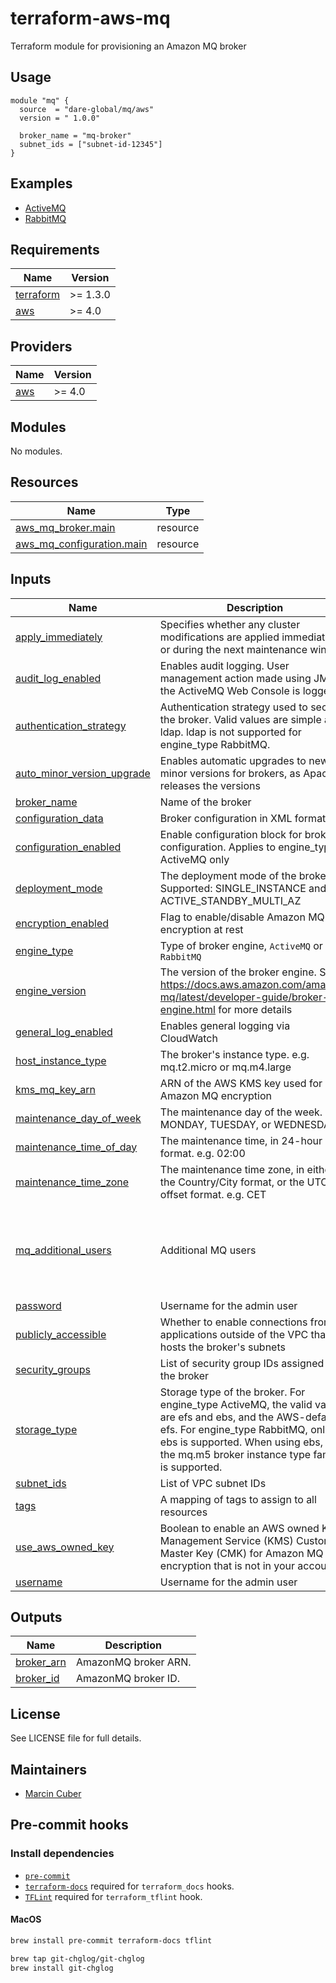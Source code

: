 # terraform-aws-mq
Terraform module for provisioning an Amazon MQ broker

## Usage

```hcl
module "mq" {
  source  = "dare-global/mq/aws"
  version = " 1.0.0"

  broker_name = "mq-broker"
  subnet_ids = ["subnet-id-12345"]
}
```

## Examples

* [ActiveMQ](https://github.com/dare-global/terraform-aws-mq/tree/main/examples/activemq)
* [RabbitMQ](https://github.com/dare-global/terraform-aws-mq/tree/main/examples/rabbitmq)

<!-- BEGINNING OF PRE-COMMIT-TERRAFORM DOCS HOOK -->
## Requirements

| Name | Version |
|------|---------|
| <a name="requirement_terraform"></a> [terraform](#requirement\_terraform) | >= 1.3.0 |
| <a name="requirement_aws"></a> [aws](#requirement\_aws) | >= 4.0 |

## Providers

| Name | Version |
|------|---------|
| <a name="provider_aws"></a> [aws](#provider\_aws) | >= 4.0 |

## Modules

No modules.

## Resources

| Name | Type |
|------|------|
| [aws_mq_broker.main](https://registry.terraform.io/providers/hashicorp/aws/latest/docs/resources/mq_broker) | resource |
| [aws_mq_configuration.main](https://registry.terraform.io/providers/hashicorp/aws/latest/docs/resources/mq_configuration) | resource |

## Inputs

| Name | Description | Type | Default | Required |
|------|-------------|------|---------|:--------:|
| <a name="input_apply_immediately"></a> [apply\_immediately](#input\_apply\_immediately) | Specifies whether any cluster modifications are applied immediately, or during the next maintenance window | `bool` | `false` | no |
| <a name="input_audit_log_enabled"></a> [audit\_log\_enabled](#input\_audit\_log\_enabled) | Enables audit logging. User management action made using JMX or the ActiveMQ Web Console is logged | `bool` | `true` | no |
| <a name="input_authentication_strategy"></a> [authentication\_strategy](#input\_authentication\_strategy) | Authentication strategy used to secure the broker. Valid values are simple and ldap. ldap is not supported for engine\_type RabbitMQ. | `string` | `null` | no |
| <a name="input_auto_minor_version_upgrade"></a> [auto\_minor\_version\_upgrade](#input\_auto\_minor\_version\_upgrade) | Enables automatic upgrades to new minor versions for brokers, as Apache releases the versions | `bool` | `false` | no |
| <a name="input_broker_name"></a> [broker\_name](#input\_broker\_name) | Name of the broker | `string` | n/a | yes |
| <a name="input_configuration_data"></a> [configuration\_data](#input\_configuration\_data) | Broker configuration in XML format | `string` | `null` | no |
| <a name="input_configuration_enabled"></a> [configuration\_enabled](#input\_configuration\_enabled) | Enable configuration block for broker configuration. Applies to engine\_type of ActiveMQ only | `bool` | `true` | no |
| <a name="input_deployment_mode"></a> [deployment\_mode](#input\_deployment\_mode) | The deployment mode of the broker. Supported: SINGLE\_INSTANCE and ACTIVE\_STANDBY\_MULTI\_AZ | `string` | `"ACTIVE_STANDBY_MULTI_AZ"` | no |
| <a name="input_encryption_enabled"></a> [encryption\_enabled](#input\_encryption\_enabled) | Flag to enable/disable Amazon MQ encryption at rest | `bool` | `true` | no |
| <a name="input_engine_type"></a> [engine\_type](#input\_engine\_type) | Type of broker engine, `ActiveMQ` or `RabbitMQ` | `string` | `"ActiveMQ"` | no |
| <a name="input_engine_version"></a> [engine\_version](#input\_engine\_version) | The version of the broker engine. See https://docs.aws.amazon.com/amazon-mq/latest/developer-guide/broker-engine.html for more details | `string` | `"5.17.1"` | no |
| <a name="input_general_log_enabled"></a> [general\_log\_enabled](#input\_general\_log\_enabled) | Enables general logging via CloudWatch | `bool` | `true` | no |
| <a name="input_host_instance_type"></a> [host\_instance\_type](#input\_host\_instance\_type) | The broker's instance type. e.g. mq.t2.micro or mq.m4.large | `string` | `"mq.t3.micro"` | no |
| <a name="input_kms_mq_key_arn"></a> [kms\_mq\_key\_arn](#input\_kms\_mq\_key\_arn) | ARN of the AWS KMS key used for Amazon MQ encryption | `string` | `null` | no |
| <a name="input_maintenance_day_of_week"></a> [maintenance\_day\_of\_week](#input\_maintenance\_day\_of\_week) | The maintenance day of the week. e.g. MONDAY, TUESDAY, or WEDNESDAY | `string` | `"SUNDAY"` | no |
| <a name="input_maintenance_time_of_day"></a> [maintenance\_time\_of\_day](#input\_maintenance\_time\_of\_day) | The maintenance time, in 24-hour format. e.g. 02:00 | `string` | `"03:00"` | no |
| <a name="input_maintenance_time_zone"></a> [maintenance\_time\_zone](#input\_maintenance\_time\_zone) | The maintenance time zone, in either the Country/City format, or the UTC offset format. e.g. CET | `string` | `"UTC"` | no |
| <a name="input_mq_additional_users"></a> [mq\_additional\_users](#input\_mq\_additional\_users) | Additional MQ users | <pre>list(object({<br>    username       = string<br>    password       = string<br>    groups         = optional(list(string), [])<br>    console_access = optional(bool, false)<br>  }))</pre> | `[]` | no |
| <a name="input_password"></a> [password](#input\_password) | Username for the admin user | `string` | `"adminpass123"` | no |
| <a name="input_publicly_accessible"></a> [publicly\_accessible](#input\_publicly\_accessible) | Whether to enable connections from applications outside of the VPC that hosts the broker's subnets | `bool` | `false` | no |
| <a name="input_security_groups"></a> [security\_groups](#input\_security\_groups) | List of security group IDs assigned to the broker | `list(string)` | `[]` | no |
| <a name="input_storage_type"></a> [storage\_type](#input\_storage\_type) | Storage type of the broker. For engine\_type ActiveMQ, the valid values are efs and ebs, and the AWS-default is efs. For engine\_type RabbitMQ, only ebs is supported. When using ebs, only the mq.m5 broker instance type family is supported. | `string` | `null` | no |
| <a name="input_subnet_ids"></a> [subnet\_ids](#input\_subnet\_ids) | List of VPC subnet IDs | `list(string)` | n/a | yes |
| <a name="input_tags"></a> [tags](#input\_tags) | A mapping of tags to assign to all resources | `map(string)` | `{}` | no |
| <a name="input_use_aws_owned_key"></a> [use\_aws\_owned\_key](#input\_use\_aws\_owned\_key) | Boolean to enable an AWS owned Key Management Service (KMS) Customer Master Key (CMK) for Amazon MQ encryption that is not in your account | `bool` | `null` | no |
| <a name="input_username"></a> [username](#input\_username) | Username for the admin user | `string` | `"admin"` | no |

## Outputs

| Name | Description |
|------|-------------|
| <a name="output_broker_arn"></a> [broker\_arn](#output\_broker\_arn) | AmazonMQ broker ARN. |
| <a name="output_broker_id"></a> [broker\_id](#output\_broker\_id) | AmazonMQ broker ID. |
<!-- END OF PRE-COMMIT-TERRAFORM DOCS HOOK -->

## License

See LICENSE file for full details.

## Maintainers

* [Marcin Cuber](https://github.com/marcincuber)

## Pre-commit hooks

### Install dependencies

* [`pre-commit`](https://pre-commit.com/#install)
* [`terraform-docs`](https://github.com/segmentio/terraform-docs) required for `terraform_docs` hooks.
* [`TFLint`](https://github.com/terraform-linters/tflint) required for `terraform_tflint` hook.

#### MacOS

```bash
brew install pre-commit terraform-docs tflint

brew tap git-chglog/git-chglog
brew install git-chglog
```
